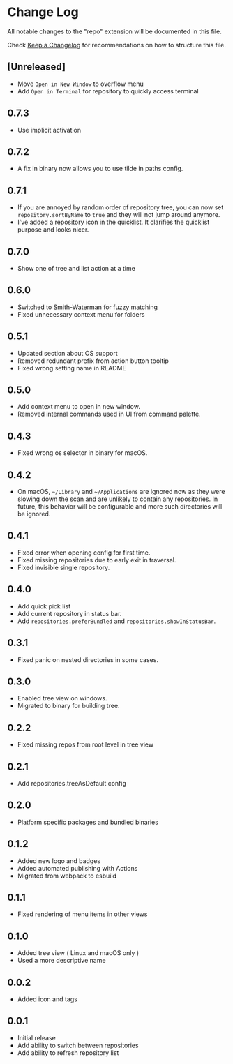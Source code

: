 # Change Log

All notable changes to the "repo" extension will be documented in this file.

Check [Keep a Changelog](http://keepachangelog.com/) for recommendations on how to structure this file.

## [Unreleased]

- Move `Open in New Window` to overflow menu
- Add `Open in Terminal` for repository to quickly access terminal

## 0.7.3

- Use implicit activation

## 0.7.2

- A fix in binary now allows you to use tilde in paths config.

## 0.7.1

- If you are annoyed by random order of repository tree, you can now set `repository.sortByName` to `true` and they will not jump around anymore.
- I've added a repository icon in the quicklist. It clarifies the quicklist purpose and looks nicer.

## 0.7.0

- Show one of tree and list action at a time

## 0.6.0

- Switched to Smith-Waterman for fuzzy matching
- Fixed unnecessary context menu for folders

## 0.5.1

- Updated section about OS support
- Removed redundant prefix from action button tooltip
- Fixed wrong setting name in README

## 0.5.0

- Add context menu to open in new window.
- Removed internal commands used in UI from command palette.

## 0.4.3

- Fixed wrong os selector in binary for macOS.

## 0.4.2

- On macOS, `~/Library` and `~/Applications` are ignored now as they were slowing down the scan and are unlikely to contain any repositories. In future, this behavior will be configurable and more such directories will be ignored.

## 0.4.1

- Fixed error when opening config for first time.
- Fixed missing repositories due to early exit in traversal.
- Fixed invisible single repository.

## 0.4.0

- Add quick pick list
- Add current repository in status bar.
- Add `repositories.preferBundled` and `repositories.showInStatusBar`.

## 0.3.1

- Fixed panic on nested directories in some cases.

## 0.3.0

- Enabled tree view on windows.
- Migrated to binary for building tree.

## 0.2.2

- Fixed missing repos from root level in tree view

## 0.2.1

- Add repositories.treeAsDefault config

## 0.2.0

- Platform specific packages and bundled binaries

## 0.1.2

- Added new logo and badges
- Added automated publishing with Actions
- Migrated from webpack to esbuild

## 0.1.1

- Fixed rendering of menu items in other views

## 0.1.0

- Added tree view ( Linux and macOS only )
- Used a more descriptive name

## 0.0.2

- Added icon and tags

## 0.0.1

- Initial release
- Add ability to switch between repositories
- Add ability to refresh repository list
